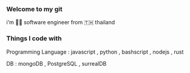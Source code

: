 <h3>Welcome to my git</h3>
<p>i'm 🧑‍💻 software engineer from 🇹🇭 thailand </b></p>

<h3>Things I code with</h3>
<p>
  Programming Language : javascript , python , bashscript , nodejs , rust
</p>
<p>
  DB : mongoDB , PostgreSQL , surrealDB
</p>
